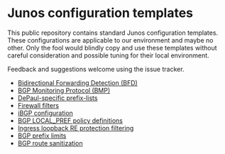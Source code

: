 # Junos configuration templates

This public repository contains standard Junos configuration templates.
These configurations are applicable to our environment and maybe no
other.  Only the fool would blindly copy and use these templates
without careful consideration and possible tuning for their local
environment.

Feedback and suggestions welcome using the issue tracker.

* [Bidirectional Forwarding Detection (BFD)](bfd.conf)
* [BGP Monitoring Protocol (BMP)](bmp.conf)
* [DePaul-specific prefix-lists](depaul.conf)
* [Firewall filters](firewall.conf)
* [iBGP configuration](ibgp.conf)
* [BGP LOCAL_PREF policy definitions](localpref.conf)
* [Ingress loopback RE protection filtering](loopback.conf)
* [BGP prefix limits](prefix-limit.conf)
* [BGP route sanitization](sanitize.conf)
